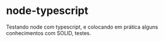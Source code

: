 # node-typescript

Testando node com typescript, e colocando em prática alguns conhecimentos com SOLID, testes.
